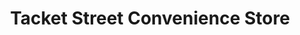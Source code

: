 ---
title: "Tacket Street Convenience Store"
url: /ipswich/tacket-street-convenience-store/
shop: convenience
---